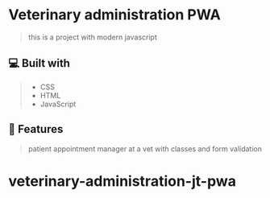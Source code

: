 # Veterinary administration PWA
> this is a project with modern javascript

## 💻 Built with
> - CSS
> - HTML
> - JavaScript

## 💾 Features
> patient appointment manager at a vet with classes and form validation
# veterinary-administration-jt-pwa
